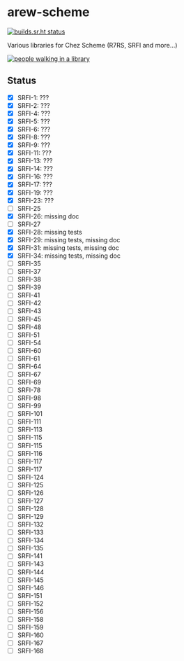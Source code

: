 # arew-scheme

[![builds.sr.ht status](https://builds.sr.ht/~amz3/arew-scheme/.build.yml.svg)](https://builds.sr.ht/~amz3/arew-scheme/.build.yml?)

Various libraries for Chez Scheme (R7RS, SRFI and more...)

[![people walking in a library](https://raw.githubusercontent.com/amirouche/arew-scheme/master/gabriel-sollmann-Y7d265_7i08-unsplash.jpg)](https://github.com/amirouche/arew-scheme)

## Status


- [x] SRFI-1: ???
- [x] SRFI-2: ???
- [x] SRFI-4: ???
- [x] SRFI-5: ???
- [x] SRFI-6: ???
- [x] SRFI-8: ???
- [x] SRFI-9: ???
- [x] SRFI-11: ???
- [x] SRFI-13: ???
- [x] SRFI-14: ???
- [x] SRFI-16: ???
- [x] SRFI-17: ???
- [x] SRFI-19: ???
- [x] SRFI-23: ???
- [ ] SRFI-25
- [x] SRFI-26: missing doc
- [ ] SRFI-27
- [x] SRFI-28: missing tests
- [x] SRFI-29: missing tests, missing doc
- [x] SRFI-31: missing tests, missing doc
- [x] SRFI-34: missing tests, missing doc
- [ ] SRFI-35
- [ ] SRFI-37
- [ ] SRFI-38
- [ ] SRFI-39
- [ ] SRFI-41
- [ ] SRFI-42
- [ ] SRFI-43
- [ ] SRFI-45
- [ ] SRFI-48
- [ ] SRFI-51
- [ ] SRFI-54
- [ ] SRFI-60
- [ ] SRFI-61
- [ ] SRFI-64
- [ ] SRFI-67
- [ ] SRFI-69
- [ ] SRFI-78
- [ ] SRFI-98
- [ ] SRFI-99
- [ ] SRFI-101
- [ ] SRFI-111
- [ ] SRFI-113
- [ ] SRFI-115
- [ ] SRFI-115
- [ ] SRFI-116
- [ ] SRFI-117
- [ ] SRFI-117
- [ ] SRFI-124
- [ ] SRFI-125
- [ ] SRFI-126
- [ ] SRFI-127
- [ ] SRFI-128
- [ ] SRFI-129
- [ ] SRFI-132
- [ ] SRFI-133
- [ ] SRFI-134
- [ ] SRFI-135
- [ ] SRFI-141
- [ ] SRFI-143
- [ ] SRFI-144
- [ ] SRFI-145
- [ ] SRFI-146
- [ ] SRFI-151
- [ ] SRFI-152
- [ ] SRFI-156
- [ ] SRFI-158
- [ ] SRFI-159
- [ ] SRFI-160
- [ ] SRFI-167
- [ ] SRFI-168
